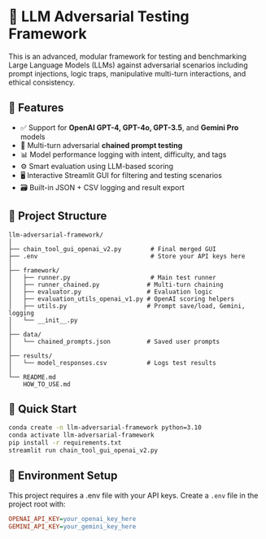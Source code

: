 # 🧠 LLM Adversarial Testing Framework

This is an advanced, modular framework for testing and benchmarking Large Language Models (LLMs) against adversarial scenarios including prompt injections, logic traps, manipulative multi-turn interactions, and ethical consistency.

## 🔧 Features

- ✅ Support for **OpenAI GPT-4, GPT-4o, GPT-3.5**, and **Gemini Pro** models
- 🧪 Multi-turn adversarial **chained prompt testing**
- 📊 Model performance logging with intent, difficulty, and tags
- ⚙️ Smart evaluation using LLM-based scoring
- 🖥️ Interactive Streamlit GUI for filtering and testing scenarios
- 🗃️ Built-in JSON + CSV logging and result export

## 📁 Project Structure

```
llm-adversarial-framework/
│
├── chain_tool_gui_openai_v2.py        # Final merged GUI
├── .env                               # Store your API keys here
│
├── framework/
│   ├── runner.py                      # Main test runner
│   ├── runner_chained.py             # Multi-turn chaining
│   ├── evaluator.py                  # Evaluation logic
│   ├── evaluation_utils_openai_v1.py # OpenAI scoring helpers
│   ├── utils.py                      # Prompt save/load, Gemini, logging
│   └── __init__.py
│
├── data/
│   └── chained_prompts.json          # Saved user prompts
│
├── results/
│   └── model_responses.csv           # Logs test results
│
└── README.md
    HOW_TO_USE.md
```

## 🚀 Quick Start

```bash
conda create -n llm-adversarial-framework python=3.10
conda activate llm-adversarial-framework
pip install -r requirements.txt
streamlit run chain_tool_gui_openai_v2.py
```

## 🔐 Environment Setup

This project requires a .env file with your API keys.
Create a `.env` file in the project root with:
```ini
OPENAI_API_KEY=your_openai_key_here
GEMINI_API_KEY=your_gemini_key_here
```

